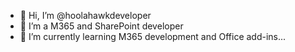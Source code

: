- 👋 Hi, I’m @hoolahawkdeveloper
- 👀 I’m a M365 and SharePoint developer
- 🌱 I’m currently learning M365 development and Office add-ins...


<!---
hoolahawkdeveloper/hoolahawkdeveloper is a ✨ special ✨ repository because its `README.md` (this file) appears on your GitHub profile.
You can click the Preview link to take a look at your changes.
--->

